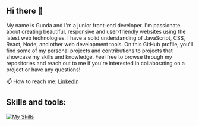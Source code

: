 ## Hi there 👋

My name is Guoda and I'm a junior front-end developer. I'm passionate about creating beautiful, responsive and user-friendly websites using the latest web technologies. I have a solid understanding of JavaScript, CSS, React, Node, and other web development tools. On this GitHub profile, you'll find some of my personal projects and contributions to projects that showcase my skills and knowledge. Feel free to browse through my repositories and reach out to me if you're interested in collaborating on a project or have any questions!

📫 How to reach me: [LinkedIn](https://www.linkedin.com/in/guodaar/)

## Skills and tools:

[![My Skills](https://skills.thijs.gg/icons?i=js,html,css,scss,ts,react,nodejs,mongodb,express,vite,github,ps,postman,styledcomponents,materialui,vscode&perline=8)](https://skills.thijs.gg)


<!--
**guodaar/guodaar** is a ✨ _special_ ✨ repository because its `README.md` (this file) appears on your GitHub profile.

Here are some ideas to get you started:

- 🔭 I’m currently working on ...
- 🌱 I’m currently learning ...
- 👯 I’m looking to collaborate on ...
- 🤔 I’m looking for help with ...
- 💬 Ask me about ...
- 📫 How to reach me: ...
- 😄 Pronouns: ...
- ⚡ Fun fact: ...
-->
